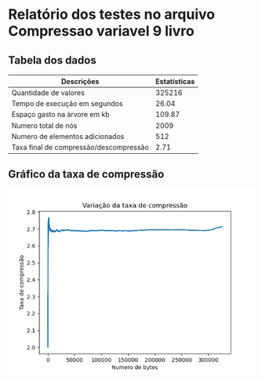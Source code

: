 
# Relatório dos testes no arquivo Compressao variavel 9 livro
    
## Tabela dos dados
    
| Descrições | Estatísticas |
| --- | --- |
| Quantidade de valores | 325216 |
| Tempo de execução em segundos | 26.04 |
| Espaço gasto na árvore em kb | 109.87 |
| Numero total de nós | 2009 |
| Numero de elementos adicionados | 512 |
| Taxa final de compressão/descompressão | 2.71 |

    
## Gráfico da taxa de compressão
    
![Grafico da compressão](./Grafico_Compressao_variavel_9_livro.png)

    